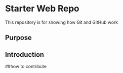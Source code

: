 # Starter Web Repo

This repository is for showing how Git and GitHub work

## Purpose

## Introduction

##how to contribute


